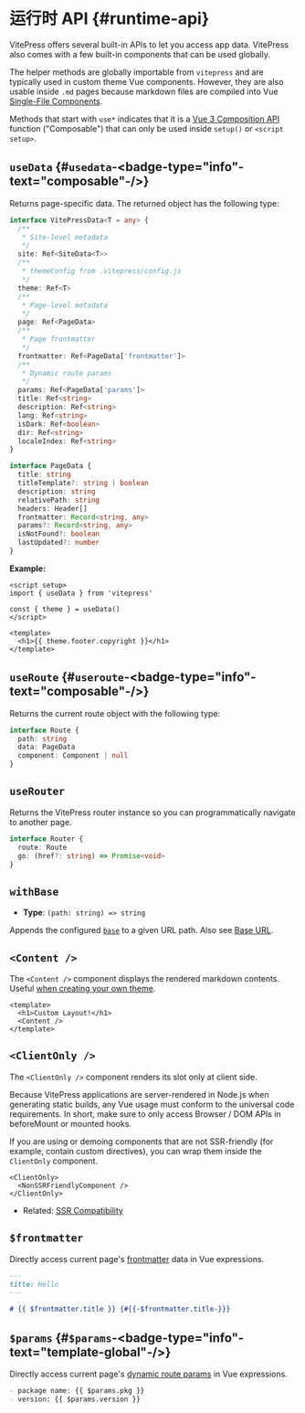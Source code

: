 # 运行时 API {#runtime-api}

VitePress offers several built-in APIs to let you access app data. VitePress also comes with a few built-in components that can be used globally.

The helper methods are globally importable from `vitepress` and are typically used in custom theme Vue components. However, they are also usable inside `.md` pages because markdown files are compiled into Vue [Single-File Components](https://vuejs.org/guide/scaling-up/sfc.html).

Methods that start with `use*` indicates that it is a [Vue 3 Composition API](https://vuejs.org/guide/introduction.html#composition-api) function ("Composable") that can only be used inside `setup()` or `<script setup>`.

## `useData` <Badge type="info" text="composable" /> {#`usedata`-<badge-type="info"-text="composable"-/>}

Returns page-specific data. The returned object has the following type:

```ts
interface VitePressData<T = any> {
  /**
   * Site-level metadata
   */
  site: Ref<SiteData<T>>
  /**
   * themeConfig from .vitepress/config.js
   */
  theme: Ref<T>
  /**
   * Page-level metadata
   */
  page: Ref<PageData>
  /**
   * Page frontmatter
   */
  frontmatter: Ref<PageData['frontmatter']>
  /**
   * Dynamic route params
   */
  params: Ref<PageData['params']>
  title: Ref<string>
  description: Ref<string>
  lang: Ref<string>
  isDark: Ref<boolean>
  dir: Ref<string>
  localeIndex: Ref<string>
}

interface PageData {
  title: string
  titleTemplate?: string | boolean
  description: string
  relativePath: string
  headers: Header[]
  frontmatter: Record<string, any>
  params?: Record<string, any>
  isNotFound?: boolean
  lastUpdated?: number
}
```

**Example:**

```vue
<script setup>
import { useData } from 'vitepress'

const { theme } = useData()
</script>

<template>
  <h1>{{ theme.footer.copyright }}</h1>
</template>
```

## `useRoute` <Badge type="info" text="composable" /> {#`useroute`-<badge-type="info"-text="composable"-/>}

Returns the current route object with the following type:

```ts
interface Route {
  path: string
  data: PageData
  component: Component | null
}
```

## `useRouter` <Badge type="info" text="composable" />

Returns the VitePress router instance so you can programmatically navigate to another page.

```ts
interface Router {
  route: Route
  go: (href?: string) => Promise<void>
}
```

## `withBase` <Badge type="info" text="helper" />

- **Type**: `(path: string) => string`

Appends the configured [`base`](./site-config#base) to a given URL path. Also see [Base URL](../guide/asset-handling#base-url).

## `<Content />` <Badge type="info" text="component" />

The `<Content />` component displays the rendered markdown contents. Useful [when creating your own theme](../guide/custom-theme).

```vue
<template>
  <h1>Custom Layout!</h1>
  <Content />
</template>
```

## `<ClientOnly />` <Badge type="info" text="component" />

The `<ClientOnly />` component renders its slot only at client side.

Because VitePress applications are server-rendered in Node.js when generating static builds, any Vue usage must conform to the universal code requirements. In short, make sure to only access Browser / DOM APIs in beforeMount or mounted hooks.

If you are using or demoing components that are not SSR-friendly (for example, contain custom directives), you can wrap them inside the `ClientOnly` component.

```vue-html
<ClientOnly>
  <NonSSRFriendlyComponent />
</ClientOnly>
```

- Related: [SSR Compatibility](/guide/ssr-compat)

## `$frontmatter` <Badge type="info" text="template global" />

Directly access current page's [frontmatter](../guide/frontmatter) data in Vue expressions.

```md
---
title: Hello
---

# {{ $frontmatter.title }} {#{{-$frontmatter.title-}}}
```

## `$params` <Badge type="info" text="template global" /> {#`$params`-<badge-type="info"-text="template-global"-/>}

Directly access current page's [dynamic route params](../guide/routing#dynamic-routes) in Vue expressions.

```md
- package name: {{ $params.pkg }}
- version: {{ $params.version }}
```
